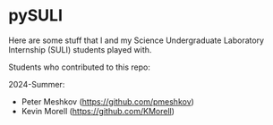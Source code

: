 # pySULI
Here are some stuff that I and my Science Undergraduate Laboratory Internship (SULI) students played with.


Students who contributed to this repo:

2024-Summer:
- Peter Meshkov (https://github.com/pmeshkov)
- Kevin Morell (https://github.com/KMorell)

